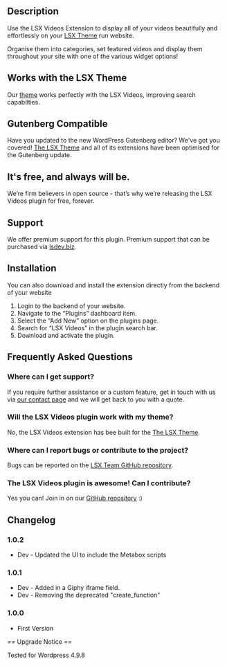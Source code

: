 ## Description

Use the LSX Videos Extension to display all of your videos beautifully and effortlessly on your [LSX Theme](https://lsx.lsdev.biz/) run website.

Organise them into categories, set featured videos and display them throughout your site with one of the various widget options!

## Works with the LSX Theme
Our [theme](https://lsx.lsdev.biz/) works perfectly with the LSX Videos, improving search capabilties.

## Gutenberg Compatible ##
Have you updated to the new WordPress Gutenberg editor? We've got you covered! [The LSX Theme](https://lsx.lsdev.biz/) and all of its extensions have been optimised for the Gutenberg update. 

## It's free, and always will be.
We’re firm believers in open source - that’s why we’re releasing the LSX Videos plugin for free, forever.

## Support
We offer premium support for this plugin. Premium support that can be purchased via [lsdev.biz](https://www.lsdev.biz/services/support/).

## Installation

You can also download and install the extension directly from the backend of your website

1. Login to the backend of your website.
2. Navigate to the “Plugins” dashboard item.
3. Select the “Add New” option on the plugins page.
4. Search for “LSX Videos” in the plugin search bar.
5. Download and activate the plugin.

## Frequently Asked Questions 

### Where can I get support?

If you require further assistance or a custom feature, get in touch with us via [our contact page](https://www.lsdev.biz/contact-us/) and we will get back to you with a quote.

### Will the LSX Videos plugin work with my theme?
No, the LSX Videos extension has bee built for the [The LSX Theme](https://lsx.lsdev.biz/).

### Where can I report bugs or contribute to the project?
Bugs can be reported on the [LSX Team GitHub repository](https://github.com/lightspeeddevelopment/lsx/issues/).

### The LSX Videos plugin is awesome! Can I contribute? 
Yes you can! Join in on our [GitHub repository](https://github.com/lightspeeddevelopment/lsx-videos/) :)

## Changelog

### 1.0.2
* Dev - Updated the UI to include the Metabox scripts

### 1.0.1
* Dev - Added in a Giphy iframe field.
* Dev - Removing the deprecated "create_function"

### 1.0.0
* First Version

 == Upgrade Notice ==

Tested for Wordpress 4.9.8
